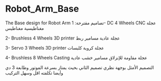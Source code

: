 # Robot_Arm_Base
The Base design for Robot Arm
تصاميم مقترحة:
1-
DC 	  4 Wheels	     CNC	   عجلة مغناطيسية    	مغناطيس 

2-
Brushless	    4 Wheels        3D printer          عجلة عادية       	مسامير ربط

3-
Servo	   3 Wheels	      3D printer	         عجلة كروية         	كلبسات

4-
Brushless	      8 Wheels        Casting	         عجلة مقاومة للإنزلاق       	مسامير خشب عادية


التصميم الأمثل بوجهة نظري تصميم الثاني بحيث يمتاز بسرعة الموتور وطابعة 3 دي وأيضا تكلفته اقل وسهل التركيب
